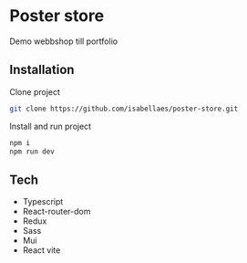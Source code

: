 # Poster store

Demo webbshop till portfolio

## Installation

Clone project

```bash
git clone https://github.com/isabellaes/poster-store.git

```

Install and run project

```bash
npm i
npm run dev

```

## Tech

- Typescript
- React-router-dom
- Redux
- Sass
- Mui
- React vite
